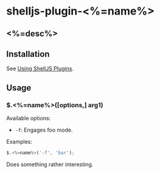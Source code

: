 # shelljs-plugin-<%=name%>
## <%=desc%>

## Installation

See [Using ShellJS Plugins](https://github.com/shelljs/shelljs/wiki/Using-ShellJS-Plugins).

## Usage

### $.<%=name%>([options,] arg1)

Available options:

* `-f`: Engages foo mode.

Examples:
```javascript
$.<%=name%>('-f', 'bar');
```

Does something rather interesting.

